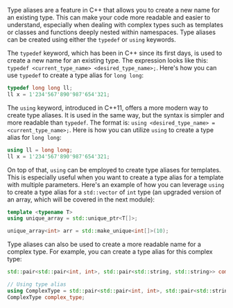 Type aliases are a feature in C++ that allows you to create a new name for an existing type. This can make your code more readable and easier to understand, especially when dealing with complex types such as templates or classes and functions deeply nested within namespaces. Type aliases can be created using either the `typedef` or `using` keywords.

The `typedef` keyword, which has been in C++ since its first days, is used to create a new name for an existing type. The expression looks like this: ```typedef <current_type_name> <desired_type_name>;```. Here's how you can use `typedef` to create a type alias for `long long`:
```cpp
typedef long long ll;
ll x = 1'234'567'890'987'654'321;
```

The `using` keyword, introduced in C++11, offers a more modern way to create type aliases. It is used in the same way, but the syntax is simpler and more readable than `typedef`. The format is: ```using <desired_type_name> = <current_type_name>;```. Here is how you can utilize `using` to create a type alias for `long long`:
```cpp
using ll = long long;
ll x = 1'234'567'890'987'654'321;
```

On top of that, `using` can be employed to create type aliases for templates. This is especially useful when you want to create a type alias for a template with multiple parameters. Here's an example of how you can leverage `using` to create a type alias for a `std::vector` of `int` type (an upgraded version of an array, which will be covered in the next module):
```cpp
template <typename T>
using unique_array = std::unique_ptr<T[]>;

unique_array<int> arr = std::make_unique<int[]>(10);
```

Type aliases can also be used to create a more readable name for a complex type. For example, you can create a type alias for this complex type:
```cpp
std::pair<std::pair<int, int>, std::pair<std::string, std::string>> complex_type;

// Using type alias
using ComplexType = std::pair<std::pair<int, int>, std::pair<std::string, std::string>>;
ComplexType complex_type;
```
